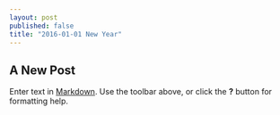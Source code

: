 ```yaml
---
layout: post
published: false
title: "2016-01-01 New Year"
---
```


## A New Post

Enter text in [Markdown](http://daringfireball.net/projects/markdown/). Use the toolbar above, or click the **?** button for formatting help.
